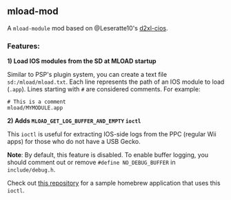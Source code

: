 ## mload-mod

A `mload-module` mod based on @Leseratte10's [d2xl-cios](https://github.com/Leseratte10/d2xl-cios).

### Features:

**1) Load IOS modules from the SD at MLOAD startup**

Similar to PSP's plugin system, you can create a text file `sd:/mload/mload.txt`. Each line represents the path of an IOS module to load (`.app`). Lines starting with `#` are considered comments. For example:
```
# This is a comment
mload/MYMODULE.app
```

**2) Adds `MLOAD_GET_LOG_BUFFER_AND_EMPTY` `ioctl`**

This `ioctl` is useful for extracting IOS-side logs from the PPC (regular Wii apps) for those who do not have a USB Gecko.

**Note**: By default, this feature is disabled. To enable buffer logging, you should comment out or remove `#define NO_DEBUG_BUFFER` in `include/debug.h`.

Check out [this repository](https://bitbucket.org/xerpi/mload_test) for a sample homebrew application that uses this `ioctl`.
